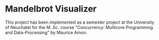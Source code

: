 # Mandelbrot Visualizer

This project has been implemented as a semester project at the University of Neuchatel for the M. Sc. course "Concurrency: Multicore Programming and Data-Processing" by Maurice Amon.
